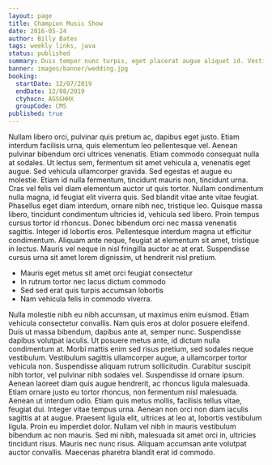 ```yaml
---
layout: page
title: Champion Music Show
date: 2016-05-24
author: Billy Bates
tags: weekly links, java
status: published
summary: Duis tempor nunc turpis, eget placerat augue aliquet id. Vestibulum.
banner: images/banner/wedding.jpg
booking:
  startDate: 12/07/2019
  endDate: 12/08/2019
  ctyhocn: AGSGHHX
  groupCode: CMS
published: true
---
```

Nullam libero orci, pulvinar quis pretium ac, dapibus eget justo. Etiam interdum facilisis urna, quis elementum leo pellentesque vel. Aenean pulvinar bibendum orci ultrices venenatis. Etiam commodo consequat nulla at sodales. Ut lectus sem, fermentum sit amet vehicula a, venenatis eget augue. Sed vehicula ullamcorper gravida. Sed egestas et augue eu molestie. Etiam id nulla fermentum, tincidunt mauris non, tincidunt urna.
Cras vel felis vel diam elementum auctor ut quis tortor. Nullam condimentum nulla magna, id feugiat elit viverra quis. Sed blandit vitae ante vitae feugiat. Phasellus eget diam interdum, ornare nibh nec, tristique leo. Quisque massa libero, tincidunt condimentum ultricies id, vehicula sed libero. Proin tempus cursus tortor id rhoncus. Donec bibendum orci nec massa venenatis sagittis. Integer id lobortis eros. Pellentesque interdum magna ut efficitur condimentum. Aliquam ante neque, feugiat at elementum sit amet, tristique in lectus. Mauris vel neque in nisl fringilla auctor ac at erat. Suspendisse cursus urna sit amet lorem dignissim, ut hendrerit nisl pretium.

* Mauris eget metus sit amet orci feugiat consectetur
* In rutrum tortor nec lacus dictum commodo
* Sed sed erat quis turpis accumsan lobortis
* Nam vehicula felis in commodo viverra.

Nulla molestie nibh eu nibh accumsan, ut maximus enim euismod. Etiam vehicula consectetur convallis. Nam quis eros at dolor posuere eleifend. Duis ut massa bibendum, dapibus ante at, semper nunc. Suspendisse dapibus volutpat iaculis. Ut posuere metus ante, id dictum nulla condimentum at. Morbi mattis enim sed risus pretium, sed sodales neque vestibulum. Vestibulum sagittis ullamcorper augue, a ullamcorper tortor vehicula non. Suspendisse aliquam rutrum sollicitudin. Curabitur suscipit nibh tortor, vel pulvinar nibh sodales vel. Suspendisse id ornare ipsum.
Aenean laoreet diam quis augue hendrerit, ac rhoncus ligula malesuada. Etiam ornare justo eu tortor rhoncus, non fermentum nisl malesuada. Aenean ut interdum odio. Etiam quis metus mollis, facilisis tellus vitae, feugiat dui. Integer vitae tempus urna. Aenean non orci non diam iaculis sagittis at at augue. Praesent ligula elit, ultrices at leo at, lobortis vestibulum ligula. Proin eu imperdiet dolor. Nullam vel nibh in mauris vestibulum bibendum ac non mauris. Sed mi nibh, malesuada sit amet orci in, ultricies tincidunt risus. Mauris nec nunc risus. Aliquam accumsan ante volutpat auctor convallis. Maecenas pharetra blandit erat id commodo.
